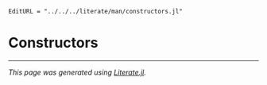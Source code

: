```@meta
EditURL = "../../../literate/man/constructors.jl"
```

# Constructors

---

*This page was generated using [Literate.jl](https://github.com/fredrikekre/Literate.jl).*

